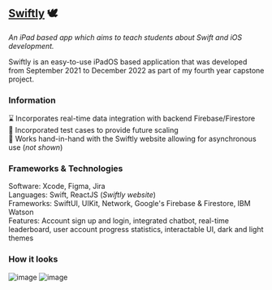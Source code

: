## [Swiftly](https://source.sheridancollege.ca/fast_sw_mobile_computing_capstones/9/) :dove:
*An iPad based app which aims to teach students about Swift and iOS development.*

Swiftly is an easy-to-use iPadOS based application that was developed from September 2021 to December 2022 as part of my fourth year capstone project.

### Information
:hourglass: Incorporates real-time data integration with backend Firebase/Firestore<br>
:eyes: Incorporated test cases to provide future scaling<br>
:iphone: Works hand-in-hand with the Swiftly website allowing for asynchronous use (*not shown*)

### Frameworks & Technologies
Software: Xcode, Figma, Jira<br>
Languages: Swift, ReactJS (*Swiftly website*)<br>
Frameworks: SwiftUI, UIKit, Network, Google's Firebase & Firestore, IBM Watson<br>
Features: Account sign up and login, integrated chatbot, real-time leaderboard, user account progress statistics, interactable UI, dark and light themes

### How it looks
![image](https://user-images.githubusercontent.com/49799691/233747161-b49c2e04-086b-4e13-ab63-ceb98f0fb98f.png)
![image](https://user-images.githubusercontent.com/49799691/233747165-8aa2a023-4299-4606-abcd-41388f000c04.png)

